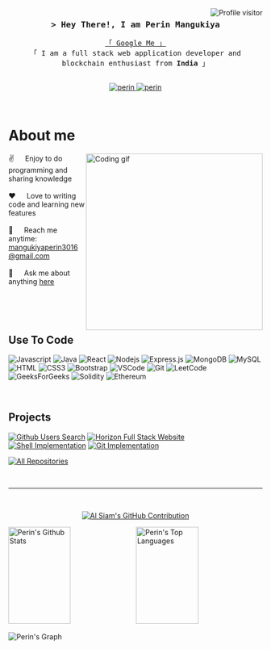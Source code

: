 <a href="https://komarev.com/ghpvc/?username=Perin-Mangukiya">
  <img align="right" src="https://komarev.com/ghpvc/?username=Perin-Mangukiya&label=Visitors&color=0e75b6&style=flat" alt="Profile visitor" />
</a>


<!-- Intro  -->
<h3 align="center">
        <samp>&gt; Hey There!, I am
                <b>Perin Mangukiya</b>
        </samp>
</h3> 


<p align="center"> 
  <samp>
    <a href="https://www.google.com/search?q=Perin+Mangukiya">「 Google Me 」</a>
    <br>
    「 I am a full stack web application developer and blockchain enthusiast from <b>India</b> 」
    <br>
    <br>
  </samp>
</p>

<p align="center">
 <a href="mailto:mangukiyaperin3016@gmail.com" target="blank">
  <img src="https://img.shields.io/badge/Gmail-DC143C?style=for-the-badge&logo=gmail&logoColor=white" alt="perin" />
 </a>
 <a href="https://www.linkedin.com/in/perin-mangukiya/" target="_blank">
  <img src="https://img.shields.io/badge/LinkedIn-0077B5?style=for-the-badge&logo=linkedin&logoColor=white" alt="perin"/>
 </a>
</p>
<br />

<!-- About Section -->
 # About me
 
<p>
 <img align="right" width="350" src="/assets/programmer.gif" alt="Coding gif" />
  
 ✌️ &emsp; Enjoy to do programming and sharing knowledge <br/><br/>
 ❤️ &emsp; Love to writing code and learning new features<br/><br/>
 📧 &emsp; Reach me anytime: mangukiyaperin3016@gmail.com<br/><br/>
 💬 &emsp; Ask me about anything [here](https://github.com/perin-mangukiya/perin-mangukiya/issues)

</p>

<br/>
<br/>
<br/>

## Use To Code

![Javascript](https://img.shields.io/badge/Javascript-F0DB4F?style=for-the-badge&labelColor=black&logo=javascript&logoColor=F0DB4F)
![Java](https://img.shields.io/badge/java-%23ED8B00.svg?style=for-the-badge&logo=openjdk&logoColor=white)
![React](https://img.shields.io/badge/-React-61DBFB?style=for-the-badge&labelColor=black&logo=react&logoColor=61DBFB)
![Nodejs](https://img.shields.io/badge/Nodejs-3C873A?style=for-the-badge&labelColor=black&logo=node.js&logoColor=3C873A)
![Express.js](https://img.shields.io/badge/Express.js-000000?style=for-the-badge&logo=express&logoColor=white)
![MongoDB](https://img.shields.io/badge/MongoDB-4EA94B?style=for-the-badge&logo=mongodb&logoColor=white)
![MySQL](https://img.shields.io/badge/mysql-%2300f.svg?style=for-the-badge&logo=mysql&logoColor=white)
![HTML](https://img.shields.io/badge/HTML5-E34F26?style=for-the-badge&logo=html5&logoColor=white)
![CSS3](https://img.shields.io/badge/CSS3-1572B6?style=for-the-badge&logo=css3&logoColor=white)
![Bootstrap](https://img.shields.io/badge/Bootstrap-563D7C?style=for-the-badge&logo=bootstrap&logoColor=white)
![VSCode](https://img.shields.io/badge/Visual_Studio-0078d7?style=for-the-badge&logo=visual%20studio&logoColor=white)
![Git](https://img.shields.io/badge/Git-F05032?style=for-the-badge&logo=git&logoColor=white)
![LeetCode](https://img.shields.io/badge/LeetCode-000000?style=for-the-badge&logo=LeetCode&logoColor=#d16c06)
![GeeksForGeeks](https://img.shields.io/badge/GeeksforGeeks-gray?style=for-the-badge&logo=geeksforgeeks&logoColor=35914c)
![Solidity](https://img.shields.io/badge/Solidity-%23363636.svg?style=for-the-badge&logo=solidity&logoColor=white)
![Ethereum](https://img.shields.io/badge/Ethereum-3C3C3D?style=for-the-badge&logo=Ethereum&logoColor=white)

<br/>

## Projects
[![Github Users Search](https://github-readme-stats.vercel.app/api/pin/?username=perin-mangukiya&repo=github_user_search&border_color=7F3FBF&bg_color=0D1117&title_color=C9D1D9&text_color=8B949E&icon_color=7F3FBF)](https://github.com/perin-mangukiya/github_user_search)
[![Horizon Full Stack Website](https://github-readme-stats.vercel.app/api/pin/?username=perin-mangukiya&repo=horizon-tech_fest_website&border_color=7F3FBF&bg_color=0D1117&title_color=C9D1D9&text_color=8B949E&icon_color=7F3FBF)](https://github.com/perin-mangukiya/Horizon-Tech_Fest_Website)
[![Shell Implementation](https://github-readme-stats.vercel.app/api/pin/?username=perin-mangukiya&repo=Shell_Implementation&border_color=7F3FBF&bg_color=0D1117&title_color=C9D1D9&text_color=8B949E&icon_color=7F3FBF)](https://github.com/perin-mangukiya/Shell_Implementation)
[![Git Implementation](https://github-readme-stats.vercel.app/api/pin/?username=perin-mangukiya&repo=Git_Implementation&border_color=7F3FBF&bg_color=0D1117&title_color=C9D1D9&text_color=8B949E&icon_color=7F3FBF)](https://github.com/perin-mangukiya/Git_Implementation)


<p align="left"> 
  <a href="https://github.com/perin-mangukiya?tab=repositories" target="_blank"><img alt="All Repositories" title="All Repositories" src="https://img.shields.io/badge/-All%20Repos-2962FF?style=for-the-badge&logo=koding&logoColor=white"/></a>
</p>

<br/>
<hr/>
<br/>



<p align="center">
  <a href="https://github.com/Perin-Mangukiya">
    <img src="https://github-profile-summary-cards.vercel.app/api/cards/profile-details?username=perin-mangukiya&theme=radical" alt="Al Siam's GitHub Contribution"/>
  </a>
</p>

<a> 
    <a href="https://github.com/perin-mangukiya"><img alt="Perin's Github Stats" src="https://denvercoder1-github-readme-stats.vercel.app/api?username=perin-mangukiya&show_icons=true&count_private=true&theme=react&border_color=7F3FBF&bg_color=0D1117&title_color=F85D7F&icon_color=F8D866" height="192px" width="49.5%"/></a>
  <a href="https://github.com/perin-mangukiya"><img alt="Perin's Top Languages" src="https://denvercoder1-github-readme-stats.vercel.app/api/top-langs/?username=perin-mangukiya&langs_count=8&layout=compact&theme=react&border_color=7F3FBF&bg_color=0D1117&title_color=F85D7F&icon_color=F8D866" height="192px" width="49.5%"/></a>
  <br/>
</a>


![Perin's Graph](https://github-readme-activity-graph.vercel.app/graph?username=perin-mangukiya&custom_title=Perin%20Mangukiya's%20GitHub%20Activity%20Graph&bg_color=0D1117&color=7F3FBF&line=7F3FBF&point=7F3FBF&area_color=FFFFFF&title_color=FFFFFF&area=true)
